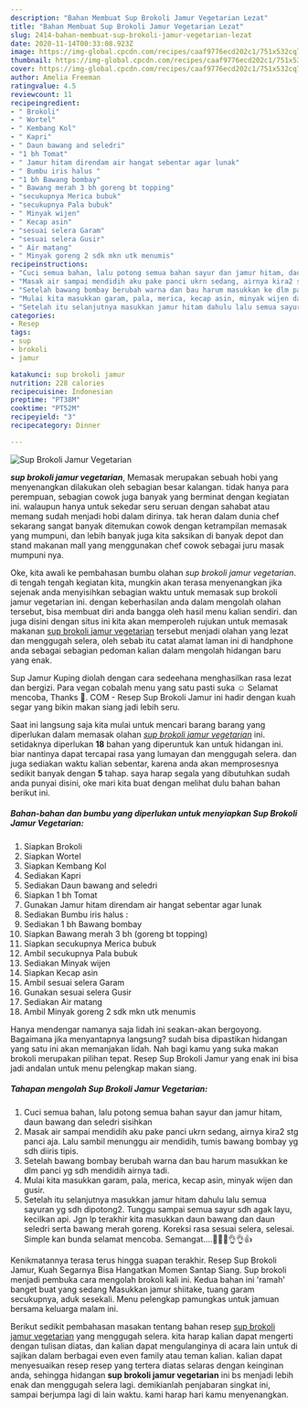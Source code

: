 ```yaml
---
description: "Bahan Membuat Sup Brokoli Jamur Vegetarian Lezat"
title: "Bahan Membuat Sup Brokoli Jamur Vegetarian Lezat"
slug: 2414-bahan-membuat-sup-brokoli-jamur-vegetarian-lezat
date: 2020-11-14T00:33:08.923Z
image: https://img-global.cpcdn.com/recipes/caaf9776ecd202c1/751x532cq70/sup-brokoli-jamur-vegetarian-foto-resep-utama.jpg
thumbnail: https://img-global.cpcdn.com/recipes/caaf9776ecd202c1/751x532cq70/sup-brokoli-jamur-vegetarian-foto-resep-utama.jpg
cover: https://img-global.cpcdn.com/recipes/caaf9776ecd202c1/751x532cq70/sup-brokoli-jamur-vegetarian-foto-resep-utama.jpg
author: Amelia Freeman
ratingvalue: 4.5
reviewcount: 11
recipeingredient:
- " Brokoli"
- " Wortel"
- " Kembang Kol"
- " Kapri"
- " Daun bawang and seledri"
- "1 bh Tomat"
- " Jamur hitam direndam air hangat sebentar agar lunak"
- " Bumbu iris halus "
- "1 bh Bawang bombay"
- " Bawang merah 3 bh goreng bt topping"
- "secukupnya Merica bubuk"
- "secukupnya Pala bubuk"
- " Minyak wijen"
- " Kecap asin"
- "sesuai selera Garam"
- "sesuai selera Gusir"
- " Air matang"
- " Minyak goreng 2 sdk mkn utk menumis"
recipeinstructions:
- "Cuci semua bahan, lalu potong semua bahan sayur dan jamur hitam, daun bawang dan seledri sisihkan"
- "Masak air sampai mendidih aku pake panci ukrn sedang, airnya kira2 stg panci aja. Lalu sambil menunggu air mendidih, tumis bawang bombay yg sdh diiris tipis."
- "Setelah bawang bombay berubah warna dan bau harum masukkan ke dlm panci yg sdh mendidih airnya tadi."
- "Mulai kita masukkan garam, pala, merica, kecap asin, minyak wijen dan gusir."
- "Setelah itu selanjutnya masukkan jamur hitam dahulu lalu semua sayuran yg sdh dipotong2. Tunggu sampai semua sayur sdh agak layu, kecilkan api. Jgn lp terakhir kita masukkan daun bawang dan daun seledri serta bawang merah goreng. Koreksi rasa sesuai selera, selesai. Simple kan bunda selamat mencoba. Semangat....💪💪💪👌👌👍"
categories:
- Resep
tags:
- sup
- brokoli
- jamur

katakunci: sup brokoli jamur 
nutrition: 228 calories
recipecuisine: Indonesian
preptime: "PT38M"
cooktime: "PT52M"
recipeyield: "3"
recipecategory: Dinner

---
```



![Sup Brokoli Jamur Vegetarian](https://img-global.cpcdn.com/recipes/caaf9776ecd202c1/751x532cq70/sup-brokoli-jamur-vegetarian-foto-resep-utama.jpg)

<b><i>sup brokoli jamur vegetarian</i></b>, Memasak merupakan sebuah hobi yang menyenangkan dilakukan oleh sebagian besar kalangan. tidak hanya para perempuan, sebagian cowok juga banyak yang berminat dengan kegiatan ini. walaupun hanya untuk sekedar seru seruan dengan sahabat atau memang sudah menjadi hobi dalam dirinya. tak heran dalam dunia chef sekarang sangat banyak ditemukan cowok dengan ketrampilan memasak yang mumpuni, dan lebih banyak juga kita saksikan di banyak depot dan stand makanan mall yang menggunakan chef cowok sebagai juru masak mumpuni nya.

Oke, kita awali ke pembahasan bumbu olahan <i>sup brokoli jamur vegetarian</i>. di tengah tengah kegiatan kita, mungkin akan terasa menyenangkan jika sejenak anda menyisihkan sebagian waktu untuk memasak sup brokoli jamur vegetarian ini. dengan keberhasilan anda dalam mengolah olahan tersebut, bisa membuat diri anda bangga oleh hasil menu kalian sendiri. dan juga disini dengan situs ini kita akan memperoleh rujukan untuk memasak makanan <u>sup brokoli jamur vegetarian</u> tersebut menjadi olahan yang lezat dan menggugah selera, oleh sebab itu catat alamat laman ini di handphone anda sebagai sebagian pedoman kalian dalam mengolah hidangan baru yang enak.

Sup Jamur Kuping diolah dengan cara sedeehana menghasilkan rasa lezat dan bergizi. Para vegan cobalah menu yang satu pasti suka ☺ Selamat mencoba, Thanks 🙏. COM - Resep Sup Brokoli Jamur ini hadir dengan kuah segar yang bikin makan siang jadi lebih seru.


Saat ini langsung saja kita mulai untuk mencari barang barang yang diperlukan dalam memasak olahan <u><i>sup brokoli jamur vegetarian</i></u> ini. setidaknya diperlukan <b>18</b> bahan yang diperuntuk kan untuk hidangan ini. biar nantinya dapat tercapai rasa yang lumayan dan menggugah selera. dan juga sediakan waktu kalian sebentar, karena anda akan memprosesnya sedikit banyak dengan <b>5</b> tahap. saya harap segala yang dibutuhkan sudah anda punyai disini, oke mari kita buat dengan melihat dulu bahan bahan berikut ini.

<!--inarticleads1-->

##### Bahan-bahan dan bumbu yang diperlukan untuk menyiapkan Sup Brokoli Jamur Vegetarian:

1. Siapkan  Brokoli
1. Siapkan  Wortel
1. Siapkan  Kembang Kol
1. Sediakan  Kapri
1. Sediakan  Daun bawang and seledri
1. Siapkan 1 bh Tomat
1. Gunakan  Jamur hitam direndam air hangat sebentar agar lunak
1. Sediakan  Bumbu iris halus :
1. Sediakan 1 bh Bawang bombay
1. Siapkan  Bawang merah 3 bh (goreng bt topping)
1. Siapkan secukupnya Merica bubuk
1. Ambil secukupnya Pala bubuk
1. Sediakan  Minyak wijen
1. Siapkan  Kecap asin
1. Ambil sesuai selera Garam
1. Gunakan sesuai selera Gusir
1. Sediakan  Air matang
1. Ambil  Minyak goreng 2 sdk mkn utk menumis


Hanya mendengar namanya saja lidah ini seakan-akan bergoyong. Bagaimana jika menyantapnya langsung? sudah bisa dipastikan hidangan yang satu ini akan memanjakan lidah. Nah bagi kamu yang suka makan brokoli merupakan pilihan tepat. Resep Sup Brokoli Jamur yang enak ini bisa jadi andalan untuk menu pelengkap makan siang. 

<!--inarticleads2-->

##### Tahapan mengolah Sup Brokoli Jamur Vegetarian:

1. Cuci semua bahan, lalu potong semua bahan sayur dan jamur hitam, daun bawang dan seledri sisihkan
1. Masak air sampai mendidih aku pake panci ukrn sedang, airnya kira2 stg panci aja. Lalu sambil menunggu air mendidih, tumis bawang bombay yg sdh diiris tipis.
1. Setelah bawang bombay berubah warna dan bau harum masukkan ke dlm panci yg sdh mendidih airnya tadi.
1. Mulai kita masukkan garam, pala, merica, kecap asin, minyak wijen dan gusir.
1. Setelah itu selanjutnya masukkan jamur hitam dahulu lalu semua sayuran yg sdh dipotong2. Tunggu sampai semua sayur sdh agak layu, kecilkan api. Jgn lp terakhir kita masukkan daun bawang dan daun seledri serta bawang merah goreng. Koreksi rasa sesuai selera, selesai. Simple kan bunda selamat mencoba. Semangat....💪💪💪👌👌👍


Kenikmatannya terasa terus hingga suapan terakhir. Resep Sup Brokoli Jamur, Kuah Segarnya Bisa Hangatkan Momen Santap Siang. Sup brokoli menjadi pembuka cara mengolah brokoli kali ini. Kedua bahan ini &#39;ramah&#39; banget buat yang sedang Masukkan jamur shiitake, tuang garam secukupnya, aduk sesekali. Menu pelengkap pamungkas untuk jamuan bersama keluarga malam ini. 

Berikut sedikit pembahasan masakan tentang bahan resep <u>sup brokoli jamur vegetarian</u> yang menggugah selera. kita harap kalian dapat mengerti dengan tulisan diatas, dan kalian dapat mengulanginya di acara lain untuk di sajikan dalam berbagai even even family atau teman kalian. kalian dapat menyesuaikan resep resep yang tertera diatas selaras dengan keinginan anda, sehingga hidangan <b>sup brokoli jamur vegetarian</b> ini bs menjadi lebih enak dan menggugah selera lagi. demikianlah penjabaran singkat ini, sampai berjumpa lagi di lain waktu. kami harap hari kamu menyenangkan.
